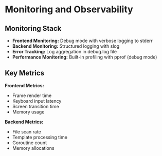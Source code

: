 # Monitoring and Observability

## Monitoring Stack

- **Frontend Monitoring:** Debug mode with verbose logging to stderr
- **Backend Monitoring:** Structured logging with slog
- **Error Tracking:** Log aggregation in debug.log file
- **Performance Monitoring:** Built-in profiling with pprof (debug mode)

## Key Metrics

**Frontend Metrics:**
- Frame render time
- Keyboard input latency
- Screen transition time
- Memory usage

**Backend Metrics:**
- File scan rate
- Template processing time
- Goroutine count
- Memory allocations
